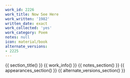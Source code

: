 ```yaml
---
work_id: 2226
work_title: Now See Here
work_written: '1982'
written_date: exact
work_collected: 'yes'
work_category: Poem
notes: null
icon: material/book
alternate_versions:
- 2225
---
```


{{ section_title() }}
{{ work_info() }}
{{ notes_section() }}
{{ appearances_section() }}
{{ alternate_versions_section() }}